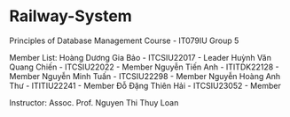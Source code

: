 # Railway-System
Principles of Database Management Course - IT079IU
Group 5

Member List:
Hoàng Dương Gia Bảo - ITCSIU22017 - Leader
Huỳnh Văn Quang Chiến - ITCSIU22022 - Member
Nguyễn Tiến Anh - ITITDK22128 - Member
Nguyễn Minh Tuấn - ITCSIU22298 - Member
Nguyễn Hoàng Anh Thư - ITITIU22241 - Member
Đỗ Đặng Thiên Hải - ITCSIU23052 - Member

Instructor: Assoc. Prof. Nguyen Thi Thuy Loan 
